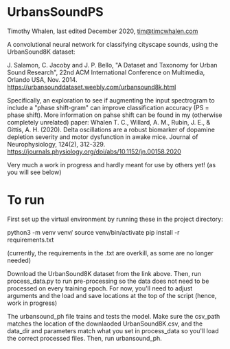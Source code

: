 UrbansSoundPS
=============

Timothy Whalen, last edited December 2020, tim@timcwhalen.com

A convolutional neural network for classifying cityscape sounds, using the UrbanSound8K dataset:

J. Salamon, C. Jacoby and J. P. Bello, "A Dataset and Taxonomy for Urban Sound Research", 22nd ACM International Conference on Multimedia, Orlando USA, Nov. 2014.
https://urbansounddataset.weebly.com/urbansound8k.html

Specifically, an exploration to see if augmenting the input spectrogram to include a "phase shift-gram" can improve classification accuracy (PS = phase shift). More information on pahse shift can be found in my (otherwise completely unrelated) paper:
Whalen T. C., Willard, A. M., Rubin, J. E., & Gittis, A. H. (2020). Delta oscillations are a robust biomarker of dopamine depletion severity and motor dysfunction in awake mice. Journal of Neurophysiology, 124(2), 312-329. https://journals.physiology.org/doi/abs/10.1152/jn.00158.2020

Very much a work in progress and hardly meant for use by others yet! (as you will see below)

To run
=============

First set up the virtual environment by running these in the project directory:

python3 -m venv venv/
source venv/bin/activate
pip install -r requirements.txt

(currently, the requirements in the .txt are overkill, as some are no longer needed)

Download the UrbanSound8K dataset from the link above. Then, run process_data.py to run pre-processing so the data does not need to be processed on every training epoch. For now, you'll need to adjust arguments and the load and save locations at the top of the script (hence, work in progress)

The urbansound_ph file trains and tests the model. Make sure the csv_path matches the location of the downlaoded UrbanSound8K.csv, and the data_dir and parameters match what you set in process_data so you'll load the correct processed files. Then, run urbansound_ph.
